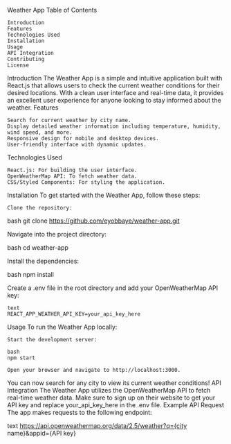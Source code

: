 Weather App
Table of Contents

    Introduction
    Features
    Technologies Used
    Installation
    Usage
    API Integration
    Contributing
    License

Introduction
The Weather App is a simple and intuitive application built with React.js that allows users to check the current weather conditions for their desired locations. With a clean user interface and real-time data, it provides an excellent user experience for anyone looking to stay informed about the weather.
Features

    Search for current weather by city name.
    Display detailed weather information including temperature, humidity, wind speed, and more.
    Responsive design for mobile and desktop devices.
    User-friendly interface with dynamic updates.

Technologies Used

    React.js: For building the user interface.
    OpenWeatherMap API: To fetch weather data.
    CSS/Styled Components: For styling the application.

Installation
To get started with the Weather App, follow these steps:

    Clone the repository:

bash
git clone https://github.com/eyobbaye/weather-app.git

Navigate into the project directory:

bash
cd weather-app

Install the dependencies:

bash
npm install

Create a .env file in the root directory and add your OpenWeatherMap API key:

    text
    REACT_APP_WEATHER_API_KEY=your_api_key_here

Usage
To run the Weather App locally:

    Start the development server:

    bash
    npm start

    Open your browser and navigate to http://localhost:3000.

You can now search for any city to view its current weather conditions!
API Integration
The Weather App utilizes the OpenWeatherMap API to fetch real-time weather data. Make sure to sign up on their website to get your API key and replace your_api_key_here in the .env file.
Example API Request
The app makes requests to the following endpoint:

text
https://api.openweathermap.org/data/2.5/weather?q={city name}&appid={API key}
